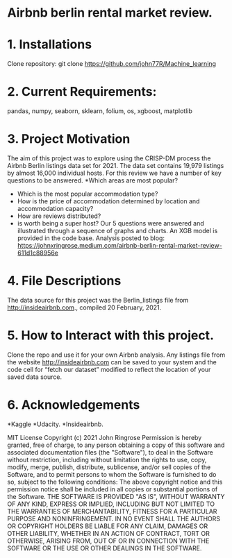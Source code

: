 # Airbnb berlin rental market review.

# 1.	Installations
Clone repository: git clone https://github.com/john77R/Machine_learning

# 2.	Current Requirements:
pandas, numpy, seaborn, sklearn, folium, os, xgboost, matplotlib

# 3.	Project Motivation

The aim of this project was to explore using the CRISP-DM process the Airbnb Berlin listings data set for 2021. The data set contains 19,979 listings by almost 16,000 individual hosts. For this review we have a number of key questions to be answered.
*Which areas are most popular?
*	Which is the most popular accommodation type?
*	How is the price of accommodation determined by location and accommodation capacity?
*	How are reviews distributed?
*	is worth being a super host?
Our 5 questions were answered and illustrated through a sequence of graphs and charts.
An XGB model is provided in the code base.
Analysis posted to blog: https://johnxringrose.medium.com/airbnb-berlin-rental-market-review-611d1c88956e

# 4.	File Descriptions
The data source for this project was the Berlin_listings file from http://insideairbnb.com., compiled 20 February, 2021. 


# 5.	How to Interact with this project.
Clone the repo and use it for your own Airbnb analysis. Any listings file from the website http://insideairbnb.com can be saved to your system and the code cell for “fetch our dataset” modified to reflect the location of your saved data source.

# 6.	Acknowledgements
*Kaggle
*Udacity.
*Insideairbnb.


MIT License
Copyright (c) 2021 John Ringrose
Permission is hereby granted, free of charge, to any person obtaining a copy of this software and associated documentation files (the "Software"), to deal in the Software without restriction, including without limitation the rights to use, copy, modify, merge, publish, distribute, sublicense, and/or sell copies of the Software, and to permit persons to whom the Software is furnished to do so, subject to the following conditions:
The above copyright notice and this permission notice shall be included in all copies or substantial portions of the Software.
THE SOFTWARE IS PROVIDED "AS IS", WITHOUT WARRANTY OF ANY KIND, EXPRESS OR IMPLIED, INCLUDING BUT NOT LIMITED TO THE WARRANTIES OF MERCHANTABILITY, FITNESS FOR A PARTICULAR PURPOSE AND NONINFRINGEMENT. IN NO EVENT SHALL THE AUTHORS OR COPYRIGHT HOLDERS BE LIABLE FOR ANY CLAIM, DAMAGES OR OTHER LIABILITY, WHETHER IN AN ACTION OF CONTRACT, TORT OR OTHERWISE, ARISING FROM, OUT OF OR IN CONNECTION WITH THE SOFTWARE OR THE USE OR OTHER DEALINGS IN THE SOFTWARE.
